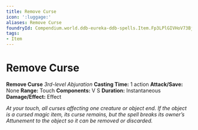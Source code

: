 ```yaml
---
title: Remove Curse
icon: ':luggage:'
aliases: Remove Curse
foundryId: Compendium.world.ddb-eureka-ddb-spells.Item.Fp3LPlGIVHoV73Bj
tags:
- Item
---
```


# Remove Curse

**Remove Curse**
_3rd-level Abjuration_
**Casting Time:** 1 action
**Attack/Save:** None
**Range:** Touch
**Components:** V S
**Duration:** Instantaneous
**Damage/Effect:** Effect

*At your touch, all curses affecting one creature or object end. If the object is a cursed magic item, its curse remains, but the spell breaks its owner’s Attunement to the object so it can be removed or discarded.*